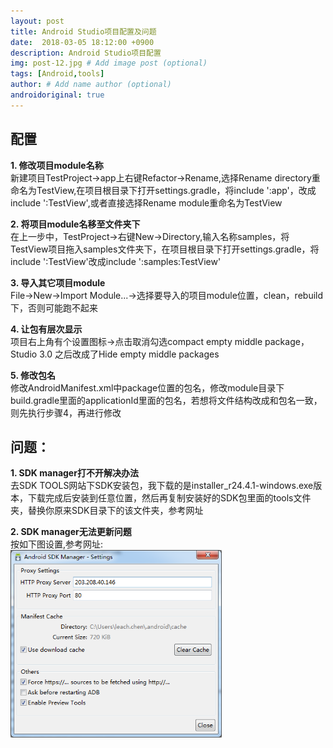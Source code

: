 ```yaml
---
layout: post
title: Android Studio项目配置及问题
date:  2018-03-05 18:12:00 +0900  
description: Android Studio项目配置
img: post-12.jpg # Add image post (optional)
tags: [Android,tools]
author: # Add name author (optional)
androidoriginal: true
---
```

## **配置** ##

**1. 修改项目module名称**<br>
新建项目TestProject->app上右键Refactor->Rename,选择Rename directory重命名为TestView,在项目根目录下打开settings.gradle，将include ':app'，改成include ':TestView',或者直接选择Rename module重命名为TestView

**2. 将项目module名移至文件夹下**<br>
在上一步中，TestProject->右键New->Directory,输入名称samples，将TestView项目拖入samples文件夹下，在项目根目录下打开settings.gradle，将include ':TestView'改成include ':samples:TestView'

**3. 导入其它项目module**<br>
File->New->Import Module...->选择要导入的项目module位置，clean，rebuild下，否则可能跑不起来

**4. 让包有层次显示**<br>
项目右上角有个设置图标->点击取消勾选compact empty middle package，Studio 3.0 之后改成了Hide empty middle packages

**5. 修改包名**<br>
修改AndroidManifest.xml中package位置的包名，修改module目录下build.gradle里面的applicationId里面的包名，若想将文件结构改成和包名一致，则先执行步骤4，再进行修改

## **问题：** ##

**1. SDK manager打不开解决办法**<br>
去<a href="http://tools.android-studio.org/index.php/sdk" style="text-decoration: none;" target="_blank"  title="点击前往">SDK TOOLS</a>网站下SDK安装包，我下载的是installer_r24.4.1-windows.exe版本，下载完成后安装到任意位置，然后再复制安装好的SDK包里面的tools文件夹，替换你原来SDK目录下的该文件夹，<a href="http://blog.csdn.net/star714/article/details/70653201" style="text-decoration: none;" target="_blank"  title="点击前往">参考网址</a>

**2. SDK manager无法更新问题**<br>
按如下图设置,<a href="http://blog.csdn.net/lvxiangan/article/details/71425186?utm_source=itdadao&utm_medium=referral" style="text-decoration: none;" target="_blank"  title="点击前往">参考网址</a>:<br>
<img src="/assets/img/blog/androidoriginal/androidstudio/sdkupdate.jpg" height = "300px"/>

